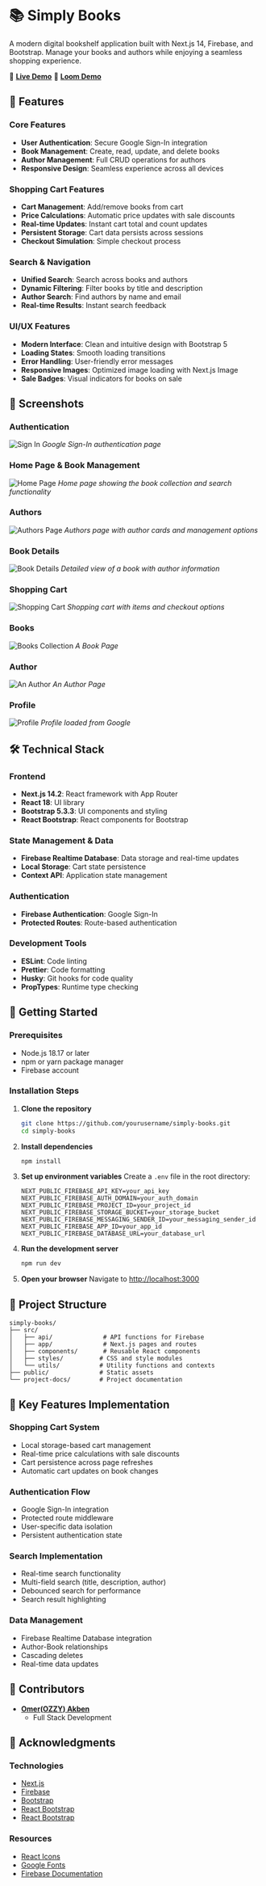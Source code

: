 # 📚 Simply Books

A modern digital bookshelf application built with Next.js 14, Firebase, and Bootstrap. Manage your books and authors while enjoying a seamless shopping experience.

🔗 **[Live Demo](https://bookcase-nss.vercel.app/)**
🔗 **[Loom Demo](https://www.loom.com/share/36477c4a0915474abd0165d14fdb492d?sid=b3b87adb-0e8b-4fca-83fd-effd0da8c42d)**

## 🌟 Features

### Core Features
- **User Authentication**: Secure Google Sign-In integration
- **Book Management**: Create, read, update, and delete books
- **Author Management**: Full CRUD operations for authors
- **Responsive Design**: Seamless experience across all devices

### Shopping Cart Features
- **Cart Management**: Add/remove books from cart
- **Price Calculations**: Automatic price updates with sale discounts
- **Real-time Updates**: Instant cart total and count updates
- **Persistent Storage**: Cart data persists across sessions
- **Checkout Simulation**: Simple checkout process

### Search & Navigation
- **Unified Search**: Search across books and authors
- **Dynamic Filtering**: Filter books by title and description
- **Author Search**: Find authors by name and email
- **Real-time Results**: Instant search feedback

### UI/UX Features
- **Modern Interface**: Clean and intuitive design with Bootstrap 5
- **Loading States**: Smooth loading transitions
- **Error Handling**: User-friendly error messages
- **Responsive Images**: Optimized image loading with Next.js Image
- **Sale Badges**: Visual indicators for books on sale

## 📸 Screenshots

### Authentication
![Sign In](public/images/project/Login.png)
*Google Sign-In authentication page*

### Home Page & Book Management
![Home Page](public/images/project/Home.png)
*Home page showing the book collection and search functionality*

### Authors
![Authors Page](public/images/project/Authors.png)
*Authors page with author cards and management options*

### Book Details
![Book Details](public/images/project/Book.png)
*Detailed view of a book with author information*

### Shopping Cart
![Shopping Cart](public/images/project/Shopping.png)
*Shopping cart with items and checkout options*

### Books
![Books Collection](public/images/project/Books.png)
*A Book Page*

### Author
![An Author](public/images/project/Author.png)
*An Author Page*

### Profile
![Profile](public/images/project/Profile.png)
*Profile loaded from Google*

## 🛠️ Technical Stack

### Frontend
- **Next.js 14.2**: React framework with App Router
- **React 18**: UI library
- **Bootstrap 5.3.3**: UI components and styling
- **React Bootstrap**: React components for Bootstrap

### State Management & Data
- **Firebase Realtime Database**: Data storage and real-time updates
- **Local Storage**: Cart state persistence
- **Context API**: Application state management

### Authentication
- **Firebase Authentication**: Google Sign-In
- **Protected Routes**: Route-based authentication

### Development Tools
- **ESLint**: Code linting
- **Prettier**: Code formatting
- **Husky**: Git hooks for code quality
- **PropTypes**: Runtime type checking

## 🚀 Getting Started

### Prerequisites
- Node.js 18.17 or later
- npm or yarn package manager
- Firebase account

### Installation Steps

1. **Clone the repository**
   ```bash
   git clone https://github.com/yourusername/simply-books.git
   cd simply-books
   ```

2. **Install dependencies**
   ```bash
   npm install
   ```

3. **Set up environment variables**
   Create a `.env` file in the root directory:
   ```env
   NEXT_PUBLIC_FIREBASE_API_KEY=your_api_key
   NEXT_PUBLIC_FIREBASE_AUTH_DOMAIN=your_auth_domain
   NEXT_PUBLIC_FIREBASE_PROJECT_ID=your_project_id
   NEXT_PUBLIC_FIREBASE_STORAGE_BUCKET=your_storage_bucket
   NEXT_PUBLIC_FIREBASE_MESSAGING_SENDER_ID=your_messaging_sender_id
   NEXT_PUBLIC_FIREBASE_APP_ID=your_app_id
   NEXT_PUBLIC_FIREBASE_DATABASE_URL=your_database_url
   ```

4. **Run the development server**
   ```bash
   npm run dev
   ```

5. **Open your browser**
   Navigate to [http://localhost:3000](http://localhost:3000)

## 📁 Project Structure

```
simply-books/
├── src/
│   ├── api/              # API functions for Firebase
│   ├── app/              # Next.js pages and routes
│   ├── components/       # Reusable React components
│   ├── styles/          # CSS and style modules
│   └── utils/           # Utility functions and contexts
├── public/              # Static assets
└── project-docs/        # Project documentation
```

## 🔑 Key Features Implementation

### Shopping Cart System
- Local storage-based cart management
- Real-time price calculations with sale discounts
- Cart persistence across page refreshes
- Automatic cart updates on book changes

### Authentication Flow
- Google Sign-In integration
- Protected route middleware
- User-specific data isolation
- Persistent authentication state

### Search Implementation
- Real-time search functionality
- Multi-field search (title, description, author)
- Debounced search for performance
- Search result highlighting

### Data Management
- Firebase Realtime Database integration
- Author-Book relationships
- Cascading deletes
- Real-time data updates

## 👥 Contributors

- **[Omer(OZZY) Akben](https://github.com/omerakben)**
  - Full Stack Development

## 🙏 Acknowledgments

### Technologies
- [Next.js](https://nextjs.org/)
- [Firebase](https://firebase.google.com/)
- [Bootstrap](https://getbootstrap.com/)
- [React Bootstrap](https://react-bootstrap.netlify.app//)
- [React Bootstrap](https://react-bootstrap.github.io/)

### Resources
- [React Icons](https://react-icons.github.io/react-icons/)
- [Google Fonts](https://fonts.google.com/)
- [Firebase Documentation](https://firebase.google.com/docs)
